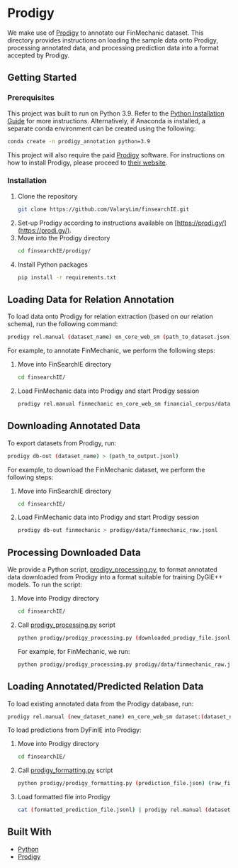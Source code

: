 # Prodigy
We make use of [Prodigy](https://prodi.gy/) to annotate our FinMechanic dataset. This directory provides instructions on loading the sample data onto Prodigy, processing annotated data, and processing prediction data into a format accepted by Prodigy. 

## Getting Started
### Prerequisites
This project was built to run on Python 3.9. Refer to the [Python Installation Guide](https://www.python.org/downloads/) for more instructions. Alternatively, if Anaconda is installed, a separate conda environment can be created using the following:
```bash
conda create -n prodigy_annotation python=3.9
```

This project will also require the paid [Prodigy](https://prodi.gy/) software. For instructions on how to install Prodigy, please proceed to [their website](https://prodi.gy/buy).

### Installation
1. Clone the repository
   ```sh
   git clone https://github.com/ValaryLim/finsearchIE.git
   ```
2. Set-up Prodigy according to instructions available on [https://prodi.gy/](https://prodi.gy/).
3. Move into the Prodigy directory
    ```sh
    cd finsearchIE/prodigy/
    ```
4. Install Python packages
    ```sh
    pip install -r requirements.txt
    ```

## Loading Data for Relation Annotation
To load data onto Prodigy for relation extraction (based on our relation schema), run the following command:
```sh
prodigy rel.manual (dataset_name) en_core_web_sm (path_to_dataset.json) --label ATTRIBUTE,FUNCTION,POSITIVE,NEGATIVE,NEUTRAL,NONE,UNCERTAIN,CONDITION,BETTER,COREFERENCE --span-label ENTITY --add-ents --wrap
```

For example, to annotate FinMechanic, we perform the following steps:
1. Move into FinSearchIE directory
    ```sh
    cd finsearchIE/
    ```
2. Load FinMechanic data into Prodigy and start Prodigy session
    ```sh
    prodigy rel.manual finmechanic en_core_web_sm financial_corpus/data/abstracts/sample_abstracts.json --label ATTRIBUTE,FUNCTION,POSITIVE,NEGATIVE,NEUTRAL,NONE,UNCERTAIN,CONDITION,BETTER,COREFERENCE --span-label ENTITY --add-ents --wrap
    ```

## Downloading Annotated Data
To export datasets from Prodigy, run:
```sh 
prodigy db-out (dataset_name) > (path_to_output.jsonl)
```

For example, to download the FinMechanic dataset, we perform the following steps:
1. Move into FinSearchIE directory
    ```sh
    cd finsearchIE/
    ```
2. Load FinMechanic data into Prodigy and start Prodigy session
    ```sh
    prodigy db-out finmechanic > prodigy/data/finmechanic_raw.jsonl
    ```

## Processing Downloaded Data
We provide a Python script, [prodigy_processing.py](prodigy_processing.py), to format annotated data downloaded from Prodigy into a format suitable for training DyGIE++ models. To run the script:

1. Move into Prodigy directory
    ```sh
    cd finsearchIE/
    ```
2. Call [prodigy_processing.py](prodigy_processing.py) script
    ```sh
    python prodigy/prodigy_processing.py (downloaded_prodigy_file.jsonl) (processed_file_path)
    ```
    For example, for FinMechanic, we run:
    ```sh
    python prodigy/prodigy_processing.py prodigy/data/finmechanic_raw.jsonl prodigy/data/
    ```

## Loading Annotated/Predicted Relation Data
To load existing annotated data from the Prodigy database, run:
```sh
prodigy rel.manual (new_dataset_name) en_core_web_sm dataset:(dataset_name) --label ATTRIBUTE,FUNCTION,POSITIVE,NEGATIVE,NEUTRAL,NONE,UNCERTAIN,CONDITION,BETTER,COREFERENCE --span-label ENTITY --add-ents --wrap
```

To load predictions from DyFinIE into Prodigy:
1. Move into Prodigy directory
    ```sh
    cd finsearchIE/
    ```
2. Call [prodigy_formatting.py](prodigy_formatting.py) script
    ```sh
    python prodigy/prodigy_formatting.py (prediction_file.json) (raw_file.jsonl) (formatted_file_path)
    ```
3. Load formatted file into Prodigy
    ```sh
    cat (formatted_prediction_file.jsonl) | prodigy rel.manual (dataset_name) en_core_web_sm - --loader jsonl --label ATTRIBUTE,FUNCTION,POSITIVE,NEGATIVE,NEUTRAL,NONE,UNCERTAIN,CONDITION,BETTER,COREFERENCE,DIRECT,INDIRECT --span-label ENTITY --add-ents --wrap
    ```

## Built With
* [Python](https://www.python.org/)
* [Prodigy](https://prodi.gy/)
